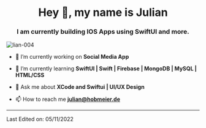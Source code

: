 <h1 align="center">Hey 👋, my name is Julian</h1>
<h3 align="center">I am currently building IOS Apps using SwiftUI and more.</h3>

<p align="left"> <img src="https://komarev.com/ghpvc/?username=lian-004&color=orange" alt="lian-004" /> </p>

- 🔭 I’m currently working on **Social Media App**

- 🌱 I’m currently learning **SwiftUI | Swift | Firebase | MongoDB | MySQL | HTML/CSS**

- 💬 Ask me about **XCode and Swiftui | UI/UX Design**

- 📫 How to reach me **julian@hobmeier.de**


----

Last Edited on: 05/11/2022
